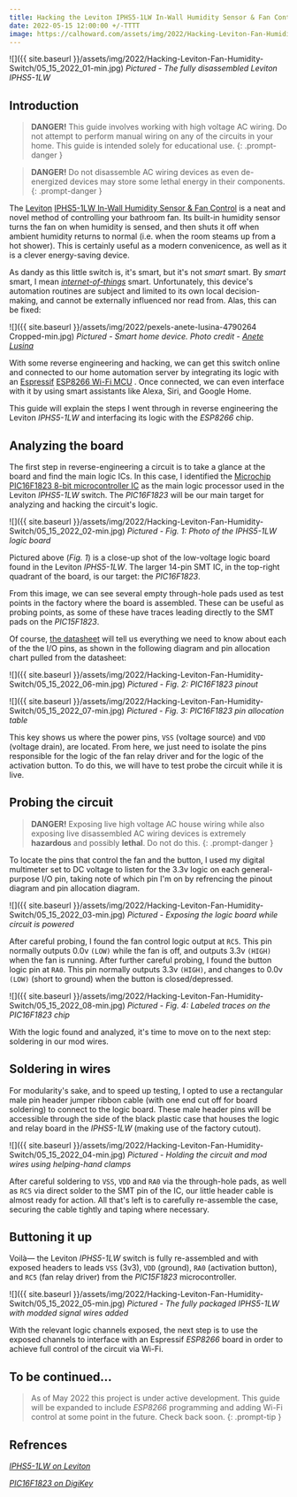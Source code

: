 ```yaml
---
title: Hacking the Leviton IPHS5-1LW In-Wall Humidity Sensor & Fan Control
date: 2022-05-15 12:00:00 +/-TTTT
image: https://calhoward.com/assets/img/2022/Hacking-Leviton-Fan-Humidity-Switch/05_15_2022_01-min.jpg
---
```


![]({{ site.baseurl }}/assets/img/2022/Hacking-Leviton-Fan-Humidity-Switch/05_15_2022_01-min.jpg)
*Pictured - The fully disassembled Leviton IPHS5-1LW*

## Introduction

>**DANGER!**  This guide involves working with high voltage AC wiring. Do not attempt to perform manual wiring on any of the circuits in your home. This guide is intended solely for educational use. 
{: .prompt-danger }

>**DANGER!**  Do not disassemble AC wiring devices as even de-energized devices may store some lethal energy in their components. 
{: .prompt-danger }

The [Leviton](https://www.leviton.com) [IPHS5-1LW In-Wall Humidity Sensor & Fan Control](https://www.leviton.com/en/products/iphs5-1lw) is a neat and novel method of controlling your bathroom fan. Its built-in humidity sensor turns the fan on when humidity is sensed, and then shuts it off when ambient humidity returns to normal (i.e. when the room steams up from a hot shower). This is certainly useful as a modern convenicence, as well as it is a clever energy-saving device. 

As dandy as this little switch is, it's smart, but it's not *smart* smart. By *smart* smart, I mean *[internet-of-things](https://en.wikipedia.org/wiki/Internet_of_things)* smart. Unfortunately, this device's automation routines are subject and limited to its own local decision-making, and cannot be externally influenced nor read from. Alas, this can be fixed:

![]({{ site.baseurl }}/assets/img/2022/pexels-anete-lusina-4790264 Cropped-min.jpg)
*Pictured - Smart home device. Photo credit - [Anete Lusina](https://www.pexels.com/@anete-lusina/)*

With some reverse engineering and hacking, we can get this switch online and connected to our home automation server by integrating its logic with an [Espressif](https://www.espressif.com/) [ESP8266 Wi-Fi MCU](https://www.espressif.com/en/products/socs/esp8266) . Once connected, we can even interface with it by using smart assistants like Alexa, Siri, and Google Home. 

This guide will explain the steps I went through in reverse engineering the Leviton *IPHS5-1LW* and interfacing its logic with the *ESP8266* chip.

## Analyzing the board

The first step in reverse-engineering a circuit is to take a glance at the board and find the main logic ICs. In this case, I identified the [Microchip](https://www.microchip.com/) [PIC16F1823 8-bit microcontroller IC](https://www.digikey.com/en/products/detail/microchip-technology/PIC16F1823-I-SL/2258580)  as the main logic processor used in the Leviton *IPHS5-1LW* switch. The *PIC16F1823* will be our main target for analyzing and hacking the circuit's logic.

![]({{ site.baseurl }}/assets/img/2022/Hacking-Leviton-Fan-Humidity-Switch/05_15_2022_02-min.jpg)
*Pictured - Fig. 1: Photo of the IPHS5-1LW logic board*

Pictured above (*Fig. 1*) is a close-up shot of the low-voltage logic board found in the Leviton *IPHS5-1LW*. The larger 14-pin SMT IC, in the top-right quadrant of the board, is our target: the *PIC16F1823*. 

From this image, we can see several empty through-hole pads used as test points in the factory where the board is assembled. These can be useful as probing points, as some of these have traces leading directly to the SMT pads on the *PIC15F1823*. 

Of course, [the datasheet](https://ww1.microchip.com/downloads/en/DeviceDoc/PIC12LF1822-16LF1823-Data-Sheet-40001413F.pdf) will tell us everything we need to know about each of the the I/O pins, as shown in the following diagram and pin allocation chart pulled from the datasheet:

![]({{ site.baseurl }}/assets/img/2022/Hacking-Leviton-Fan-Humidity-Switch/05_15_2022_06-min.jpg)
*Pictured - Fig. 2: PIC16F1823 pinout*

![]({{ site.baseurl }}/assets/img/2022/Hacking-Leviton-Fan-Humidity-Switch/05_15_2022_07-min.jpg)
*Pictured - Fig. 3: PIC16F1823 pin allocation table*

This key shows us where the power pins, `VSS` (voltage source) and `VDD` (voltage drain), are located. From here, we just need to isolate the pins responsible for the logic of the fan relay driver and for the logic of the activation button. To do this, we will have to test probe the circuit while it is live.

## Probing the circuit

>**DANGER!**  Exposing live high voltage AC house wiring while also exposing live disassembled AC wiring devices is extremely **hazardous** and possibly **lethal**. Do not do this.
{: .prompt-danger }

To locate the pins that control the fan and the button, I used my digital multimeter set to DC voltage to listen for the 3.3v logic on each general-purpose I/O pin, taking note of which pin I'm on by refrencing the pinout diagram and pin allocation diagram. 

![]({{ site.baseurl }}/assets/img/2022/Hacking-Leviton-Fan-Humidity-Switch/05_15_2022_03-min.jpg)
*Pictured - Exposing the logic board while circuit is powered*

After careful probing, I found the fan control logic output at `RC5`. This pin normally outputs 0.0v `(LOW)` while the fan is off, and outputs 3.3v `(HIGH)` when the fan is running. After further careful probing, I found the button logic pin at `RA0`. This pin normally outputs 3.3v `(HIGH)`, and changes to 0.0v `(LOW)` (short to ground) when the button is closed/depressed. 

![]({{ site.baseurl }}/assets/img/2022/Hacking-Leviton-Fan-Humidity-Switch/05_15_2022_08-min.jpg)
*Pictured - Fig. 4: Labeled traces on the PIC16F1823 chip*

With the logic found and analyzed, it's time to move on to the next step: soldering in our mod wires.

## Soldering in wires

For modularity's sake, and to speed up testing, I opted to use a rectangular male pin header jumper ribbon cable (with one end cut off for board soldering) to connect to the logic board. These male header pins will be accessible through the side of the black plastic case that houses the logic and relay board in the *IPHS5-1LW* (making use of the factory cutout). 

![]({{ site.baseurl }}/assets/img/2022/Hacking-Leviton-Fan-Humidity-Switch/05_15_2022_04-min.jpg)
*Pictured - Holding the circuit and mod wires using helping-hand clamps*

After careful soldering to `VSS`, `VDD` and `RA0` via the through-hole pads, as well as `RC5` via direct solder to the SMT pin of the IC, our little header cable is almost ready for action. All that's left is to carefully re-assemble the case, securing the cable tightly and taping where necessary.

## Buttoning it up

Voilà— the Leviton *IPHS5-1LW* switch is fully re-assembled and with exposed headers to leads `VSS` (3v3), `VDD` (ground), `RA0` (activation button), and `RC5` (fan relay driver) from the *PIC15F1823* microcontroller.

![]({{ site.baseurl }}/assets/img/2022/Hacking-Leviton-Fan-Humidity-Switch/05_15_2022_05-min.jpg)
*Pictured - The fully packaged IPHS5-1LW with modded signal wires added*

With the relevant logic channels exposed, the next step is to use the exposed channels to interface with an Espressif *ESP8266* board in order to achieve full control of the circuit via Wi-Fi. 

## To be continued...

> As of May 2022 this project is under active development. This guide will be expanded to include *ESP8266* programming and adding Wi-Fi control at some point in the future. Check back soon.
{: .prompt-tip }

## Refrences

[*IPHS5-1LW on Leviton*](https://www.leviton.com/en/products/iphs5-1lw)

[*PIC16F1823 on DigiKey*](https://www.digikey.com/en/products/detail/microchip-technology/PIC16F1823-I-SL/2258580)


